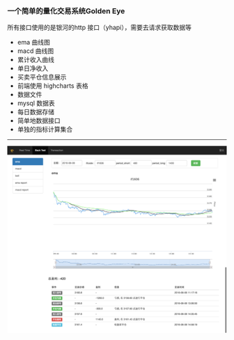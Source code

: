### 一个简单的量化交易系统Golden Eye

所有接口使用的是银河的http 接口（yhapi），需要去请求获取数据等



- ema 曲线图
- macd 曲线图
- 累计收入曲线
- 单日净收入
- 买卖平仓信息展示
- 前端使用 highcharts 表格
- 数据文件
- mysql 数据表
- 每日数据存储
- 简单地数据接口
- 单独的指标计算集合


----

![emapic](ema.png)

